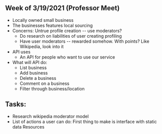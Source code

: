 ## Week of 3/19/2021 (Professor Meet)

- Locally owned small business
- The businesses features local sourcing
- Concerns: Untrue profile creation -- use moderators? 
    - Do research on liabilities of user creating profiling
    - Have user moderators -- rewarded somehow. With points? Like Wikipedia, look into it
- API uses
    - An API for people who want to use our service
- What will API do:
    - List business
    - Add business
    - Delete a business
    - Comment on a business
    - Filter through business/location


## Tasks:
- Research wikipedia moderator model
- List of actions a user can do:
First thing to make is interface with static data
Resources
